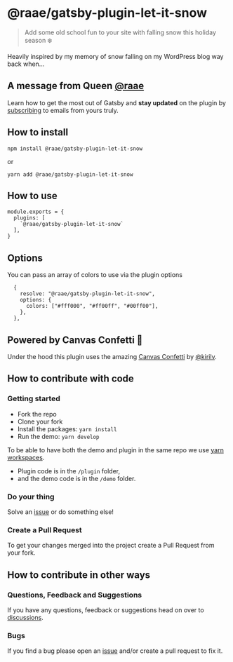 # @raae/gatsby-plugin-let-it-snow

> Add some old school fun to your site with falling snow this holiday season ❄️

Heavily inspired by my memory of snow falling on my WordPress blog way back when...

## A message from Queen [@raae](https://twitter.com/raae)

Learn how to get the most out of Gatsby and **stay updated** on the plugin by [subscribing](https://queen.raae.codes/emails/?utm_source=readme&utm_campaign=let-it-snow) to emails from yours truly.

## How to install

`npm install @raae/gatsby-plugin-let-it-snow`

or

`yarn add @raae/gatsby-plugin-let-it-snow`

## How to use

```
module.exports = {
  plugins: [
    `@raae/gatsby-plugin-let-it-snow`
  ],
}
```

## Options

You can pass an array of colors to use via the plugin options

```
  {
    resolve: "@raae/gatsby-plugin-let-it-snow",
    options: {
      colors: ["#fff000", "#ff00ff", "#00ff00"],
    },
  },
```

## Powered by Canvas Confetti 🎉

Under the hood this plugin uses the amazing [Canvas Confetti](https://github.com/catdad/canvas-confetti) by [@kirilv](https://twitter.com/kirilv).

## How to contribute with code

### Getting started

- Fork the repo
- Clone your fork
- Install the packages: `yarn install`
- Run the demo: `yarn develop`

To be able to have both the demo and plugin in the same repo we use [yarn workspaces](https://classic.yarnpkg.com/lang/en/docs/workspaces/).

- Plugin code is in the `/plugin` folder,
- and the demo code is in the `/demo` folder.

### Do your thing

Solve an [issue](https://github.com/queen-raae/gatsby-plugin-let-it-snow/issues) or do something else!

### Create a Pull Request

To get your changes merged into the project create a Pull Request from your fork.

## How to contribute in other ways

### Questions, Feedback and Suggestions

If you have any questions, feedback or suggestions head on over to [discussions](https://github.com/queen-raae/gatsby-plugin-let-it-snow/discussions).

### Bugs

If you find a bug please open an [issue](https://github.com/raae/gatsby-plugin-let-it-snow/issues) and/or create a pull request to fix it.
